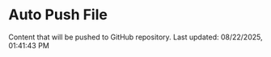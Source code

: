 # Auto Push File

Content that will be pushed to GitHub repository.
Last updated: 08/22/2025, 01:41:43 PM